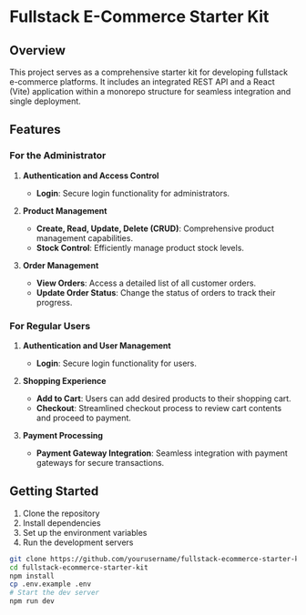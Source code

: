 # Fullstack E-Commerce Starter Kit

## Overview

This project serves as a comprehensive starter kit for developing fullstack e-commerce platforms. It includes an integrated REST API and a React (Vite) application within a monorepo structure for seamless integration and single deployment.

## Features

### For the Administrator

1. **Authentication and Access Control**

   - **Login**: Secure login functionality for administrators.

2. **Product Management**

   - **Create, Read, Update, Delete (CRUD)**: Comprehensive product management capabilities.
   - **Stock Control**: Efficiently manage product stock levels.

3. **Order Management**
   - **View Orders**: Access a detailed list of all customer orders.
   - **Update Order Status**: Change the status of orders to track their progress.

### For Regular Users

1. **Authentication and User Management**

   - **Login**: Secure login functionality for users.

2. **Shopping Experience**

   - **Add to Cart**: Users can add desired products to their shopping cart.
   - **Checkout**: Streamlined checkout process to review cart contents and proceed to payment.

3. **Payment Processing**
   - **Payment Gateway Integration**: Seamless integration with payment gateways for secure transactions.

## Getting Started

1. Clone the repository
2. Install dependencies
3. Set up the environment variables
4. Run the development servers

```bash
git clone https://github.com/yourusername/fullstack-ecommerce-starter-kit.git
cd fullstack-ecommerce-starter-kit
npm install
cp .env.example .env
# Start the dev server
npm run dev
```

